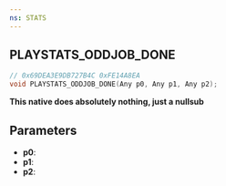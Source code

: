 ```yaml
---
ns: STATS
---
```

## PLAYSTATS_ODDJOB_DONE

```c
// 0x69DEA3E9DB727B4C 0xFE14A8EA
void PLAYSTATS_ODDJOB_DONE(Any p0, Any p1, Any p2);
```

**This native does absolutely nothing, just a nullsub**

## Parameters
* **p0**: 
* **p1**: 
* **p2**: 

